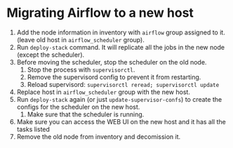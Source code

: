 # Migrating Airflow to a new host
1. Add the node information in inventory with `airflow` group assigned to it. (leave old host in `airflow_scheduler` group).
2. Run `deploy-stack` command. It will replicate all the jobs in the new node (except the scheduler).
4. Before moving the scheduler, stop the scheduler on the old node.
   1. Stop the process with `supervisorctl`.
   2. Remove the supervisord config to prevent it from restarting.
   3. Reload supervisord: `supervisorctl reread; supervisorctl update`
5. Replace host in `airflow_scheduler` group with the new host.
6. Run `deploy-stack` again (or just `update-supervisor-confs`) to create the configs for the scheduler on the new host.
   1. Make sure that the scheduler is running.
7. Make sure you can access the WEB UI on the new host and it has all the tasks listed
8. Remove the old node from inventory and decomission it.
